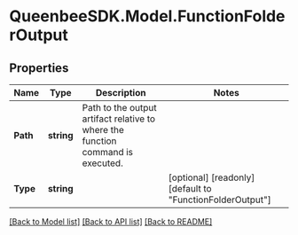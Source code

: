 
# QueenbeeSDK.Model.FunctionFolderOutput

## Properties

Name | Type | Description | Notes
------------ | ------------- | ------------- | -------------
**Path** | **string** | Path to the output artifact relative to where the function command is executed. | 
**Type** | **string** |  | [optional] [readonly] [default to "FunctionFolderOutput"]

[[Back to Model list]](../README.md#documentation-for-models)
[[Back to API list]](../README.md#documentation-for-api-endpoints)
[[Back to README]](../README.md)

